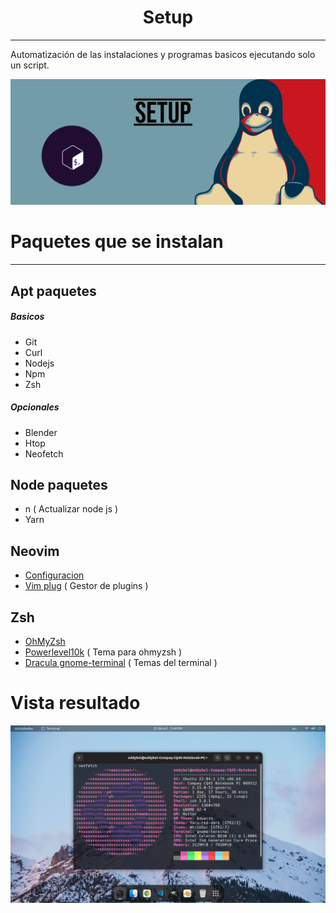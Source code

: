 <h1 align="center" >Setup</h1>

---

Automatización de las instalaciones y programas basicos ejecutando solo un script.

![PORTADA](./assets/Setup%20portada.png)

# Paquetes que se instalan

---

## Apt paquetes

##### Basicos

- Git
- Curl
- Nodejs
- Npm
- Zsh

##### Opcionales

- Blender
- Htop
- Neofetch

## Node paquetes

- n ( Actualizar node js )
- Yarn

## Neovim

- [Configuracion](https://github.com/EddyBel/nvim-configuration)
- [Vim plug](https://github.com/junegunn/vim-plug) ( Gestor de plugins )

## Zsh

- [OhMyZsh](https://ohmyz.sh/)
- [Powerlevel10k](https://github.com/romkatv/powerlevel10k) ( Tema para ohmyzsh )
- [Dracula gnome-terminal](https://draculatheme.com/gnome-terminal) ( Temas del terminal )

# Vista resultado

![Terminal](./assets/Shell.png)
